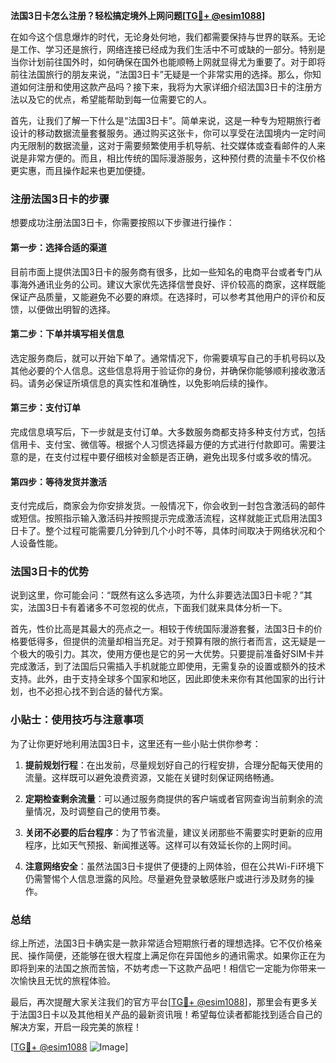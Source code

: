 **法国3日卡怎么注册？轻松搞定境外上网问题[[TG💪+ @esim1088](https://t.me/s/esim1088)]**

在如今这个信息爆炸的时代，无论身处何地，我们都需要保持与世界的联系。无论是工作、学习还是旅行，网络连接已经成为我们生活中不可或缺的一部分。特别是当你计划前往国外时，如何确保在国外也能顺畅上网就显得尤为重要了。对于即将前往法国旅行的朋友来说，“法国3日卡”无疑是一个非常实用的选择。那么，你知道如何注册和使用这款产品吗？接下来，我将为大家详细介绍法国3日卡的注册方法以及它的优点，希望能帮助到每一位需要它的人。

首先，让我们了解一下什么是“法国3日卡”。简单来说，这是一种专为短期旅行者设计的移动数据流量套餐服务。通过购买这张卡，你可以享受在法国境内一定时间内无限制的数据流量，这对于需要频繁使用手机导航、社交媒体或查看邮件的人来说是非常方便的。而且，相比传统的国际漫游服务，这种预付费的流量卡不仅价格更实惠，而且操作起来也更加便捷。

### 注册法国3日卡的步骤

想要成功注册法国3日卡，你需要按照以下步骤进行操作：

#### 第一步：选择合适的渠道
目前市面上提供法国3日卡的服务商有很多，比如一些知名的电商平台或者专门从事海外通讯业务的公司。建议大家优先选择信誉良好、评价较高的商家，这样既能保证产品质量，又能避免不必要的麻烦。在选择时，可以参考其他用户的评价和反馈，以便做出明智的选择。

#### 第二步：下单并填写相关信息
选定服务商后，就可以开始下单了。通常情况下，你需要填写自己的手机号码以及其他必要的个人信息。这些信息将用于验证你的身份，并确保你能够顺利接收激活码。请务必保证所填信息的真实性和准确性，以免影响后续的操作。

#### 第三步：支付订单
完成信息填写后，下一步就是支付订单。大多数服务商都支持多种支付方式，包括信用卡、支付宝、微信等。根据个人习惯选择最方便的方式进行付款即可。需要注意的是，在支付过程中要仔细核对金额是否正确，避免出现多付或多收的情况。

#### 第四步：等待发货并激活
支付完成后，商家会为你安排发货。一般情况下，你会收到一封包含激活码的邮件或短信。按照指示输入激活码并按照提示完成激活流程，这样就能正式启用法国3日卡了。整个过程可能需要几分钟到几个小时不等，具体时间取决于网络状况和个人设备性能。

### 法国3日卡的优势

说到这里，你可能会问：“既然有这么多选项，为什么非要选法国3日卡呢？”其实，法国3日卡有着诸多不可忽视的优点，下面我们就来具体分析一下。

首先，性价比高是其最大的亮点之一。相较于传统国际漫游套餐，法国3日卡的价格要低得多，但提供的流量却相当充足。对于预算有限的旅行者而言，这无疑是一个极大的吸引力。其次，使用方便也是它的另一大优势。只要提前准备好SIM卡并完成激活，到了法国后只需插入手机就能立即使用，无需复杂的设置或额外的技术支持。此外，由于支持全球多个国家和地区，因此即使未来你有其他国家的出行计划，也不必担心找不到合适的替代方案。

### 小贴士：使用技巧与注意事项

为了让你更好地利用法国3日卡，这里还有一些小贴士供你参考：

1. **提前规划行程**：在出发前，尽量规划好自己的行程安排，合理分配每天使用的流量。这样既可以避免浪费资源，又能在关键时刻保证网络畅通。
   
2. **定期检查剩余流量**：可以通过服务商提供的客户端或者官网查询当前剩余的流量情况，及时调整自己的使用节奏。
   
3. **关闭不必要的后台程序**：为了节省流量，建议关闭那些不需要实时更新的应用程序，比如天气预报、新闻推送等。这样可以有效延长你的上网时间。

4. **注意网络安全**：虽然法国3日卡提供了便捷的上网体验，但在公共Wi-Fi环境下仍需警惕个人信息泄露的风险。尽量避免登录敏感账户或进行涉及财务的操作。

### 总结

综上所述，法国3日卡确实是一款非常适合短期旅行者的理想选择。它不仅价格亲民、操作简便，还能够在很大程度上满足你在异国他乡的通讯需求。如果你正在为即将到来的法国之旅而苦恼，不妨考虑一下这款产品吧！相信它一定能为你带来一次愉快且无忧的旅程体验。

最后，再次提醒大家关注我们的官方平台[[TG💪+ @esim1088](https://t.me/s/esim1088)]，那里会有更多关于法国3日卡以及其他相关产品的最新资讯哦！希望每位读者都能找到适合自己的解决方案，开启一段完美的旅程！

[[TG💪+ @esim1088](https://t.me/s/esim1088) ![Image](https://i.postimg.cc/4NQfJmqS/Snipaste-2025-05-13-00-14-12.png)]